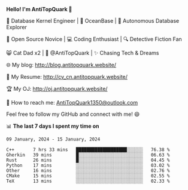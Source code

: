 
**Hello! I'm AntiTopQuark 👋**

🔧 Database Kernel Engineer | 🌊 OceanBase | 🤖 Autonomous Database Explorer

🌱 Open Source Novice | 💻 Coding Enthusiast | 🔍 Detective Fiction Fan

😸 Cat Dad x2 | 🎉 @AntiTopQuark | ✨ Chasing Tech & Dreams

🌐 My blog: http://blog.antitopquark.website/

📄 My Resume: http://cv_cn.antitopquark.website/

🏆 My OJ: http://oj.antitopquark.website/

📧 How to reach me: AntiTopQuark1350@outlook.com

Feel free to follow my GitHub and connect with me! 😄

📊 **The last 7 days I spent my time on** 

<!--START_SECTION:waka-->
```text
09 January, 2024 - 15 January, 2024

C++       7 hrs 33 mins   ███████████████████░░░░░░   76.38 % 
Gherkin   39 mins         █░░░░░░░░░░░░░░░░░░░░░░░░   06.63 % 
Rust      26 mins         █░░░░░░░░░░░░░░░░░░░░░░░░   04.45 % 
Python    17 mins         ░░░░░░░░░░░░░░░░░░░░░░░░░   03.02 % 
Other     16 mins         ░░░░░░░░░░░░░░░░░░░░░░░░░   02.76 % 
CMake     15 mins         ░░░░░░░░░░░░░░░░░░░░░░░░░   02.55 % 
TeX       13 mins         ░░░░░░░░░░░░░░░░░░░░░░░░░   02.33 %
```
<!--END_SECTION:waka-->


